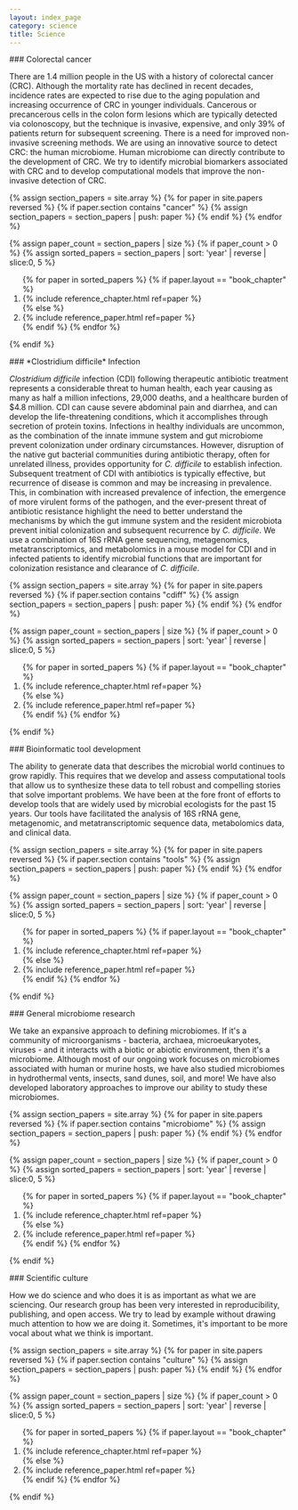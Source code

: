 ```yaml
---
layout: index_page
category: science
title: Science
---
```


<span id="crc" />
### Colorectal cancer

There are 1.4 million people in the US with a history of colorectal cancer (CRC). Although the mortality rate has declined in recent decades, incidence rates are expected to rise due to the aging population and increasing occurrence of CRC in younger individuals. Cancerous or precancerous cells in the colon form lesions which are typically detected via colonoscopy, but the technique is invasive, expensive, and only 39% of patients return for subsequent screening. There is a need for improved non-invasive screening methods. We are using an innovative source to detect CRC: the human microbiome. Human microbiome can directly contribute to the development of CRC. We try to identify microbial biomarkers associated with CRC and to develop computational models that improve the non-invasive detection of CRC.


{% assign section_papers = site.array %}
{% for paper in site.papers reversed %}
	{% if paper.section contains "cancer" %}
		{% assign section_papers = section_papers | push: paper %}
	{% endif %}
{% endfor %}

{% assign paper_count = section_papers | size %}
{% if paper_count > 0 %}
	{% assign sorted_papers = section_papers | sort: 'year' | reverse | slice:0, 5 %}

<div class="papers">
	<ol>
		{% for paper in sorted_papers %}
			{% if paper.layout == "book_chapter" %}
				<li>{% include reference_chapter.html ref=paper %}</li>
			{% else %}
				<li>{% include reference_paper.html ref=paper %}</li>
			{% endif %}
		{% endfor %}
	</ol>
</div>

{% endif %}



<span id="cdiff" />
### *Clostridium difficile* Infection

*Clostridium difficile* infection (CDI) following therapeutic antibiotic treatment represents a considerable threat to human health, each year causing as many as half a million infections, 29,000 deaths, and a healthcare burden of $4.8 million. CDI can cause severe abdominal pain and diarrhea, and can develop the life-threatening conditions, which it accomplishes through secretion of protein toxins. Infections in healthy individuals are uncommon, as the combination of the innate immune system and gut microbiome prevent colonization under ordinary circumstances. However, disruption of the native gut bacterial communities during antibiotic therapy, often for unrelated illness, provides opportunity for *C. difficile* to establish infection. Subsequent treatment of CDI with antibiotics is typically effective, but recurrence of disease is common and may be increasing in prevalence. This, in combination with increased prevalence of infection, the emergence of more virulent forms of the pathogen, and the ever-present threat of antibiotic resistance highlight the need to better understand the mechanisms by which the gut immune system and the resident microbiota prevent initial colonization and subsequent recurrence by *C. difficile*. We use a combination of 16S rRNA gene sequencing, metagenomics, metatranscriptomics, and metabolomics in a mouse model for CDI and in infected patients to identify microbial functions that are important for colonization resistance and clearance of *C. difficile*.

{% assign section_papers = site.array %}
{% for paper in site.papers reversed %}
	{% if paper.section contains "cdiff" %}
		{% assign section_papers = section_papers | push: paper %}
	{% endif %}
{% endfor %}

{% assign paper_count = section_papers | size %}
{% if paper_count > 0 %}
	{% assign sorted_papers = section_papers | sort: 'year' | reverse | slice:0, 5 %}

<div class="papers">
	<ol>
		{% for paper in sorted_papers %}
			{% if paper.layout == "book_chapter" %}
				<li>{% include reference_chapter.html ref=paper %}</li>
			{% else %}
				<li>{% include reference_paper.html ref=paper %}</li>
			{% endif %}
		{% endfor %}
	</ol>
</div>

{% endif %}



<span id="bioinformatics" />
### Bioinformatic tool development

The ability to generate data that describes the microbial world continues to grow rapidly. This requires that we develop and assess computational tools that allow us to synthesize these data to tell robust and compelling stories that solve important problems. We have been at the fore front of efforts to develop tools that are widely used by microbial ecologists for the past 15 years. Our tools have facilitated the analysis of 16S rRNA gene, metagenomic, and metatranscriptomic sequence data, metabolomics data, and clinical data.

{% assign section_papers = site.array %}
{% for paper in site.papers reversed %}
	{% if paper.section contains "tools" %}
		{% assign section_papers = section_papers | push: paper %}
	{% endif %}
{% endfor %}

{% assign paper_count = section_papers | size %}
{% if paper_count > 0 %}
	{% assign sorted_papers = section_papers | sort: 'year' | reverse | slice:0, 5 %}

<div class="papers">
	<ol>
		{% for paper in sorted_papers %}
			{% if paper.layout == "book_chapter" %}
				<li>{% include reference_chapter.html ref=paper %}</li>
			{% else %}
				<li>{% include reference_paper.html ref=paper %}</li>
			{% endif %}
		{% endfor %}
	</ol>
</div>

{% endif %}


<span id="microbiome" />
### General microbiome research

We take an expansive approach to defining microbiomes. If it's a community of microorganisms - bacteria, archaea, microeukaryotes, viruses - and it interacts with a biotic or abiotic environment, then it's a microbiome. Although most of our ongoing work focuses on microbiomes associated with human or murine hosts, we have also studied microbiomes in hydrothermal vents, insects, sand dunes, soil, and more! We have also developed laboratory approaches to improve our ability to study these microbiomes.

{% assign section_papers = site.array %}
{% for paper in site.papers reversed %}
	{% if paper.section contains "microbiome" %}
		{% assign section_papers = section_papers | push: paper %}
	{% endif %}
{% endfor %}

{% assign paper_count = section_papers | size %}
{% if paper_count > 0 %}
	{% assign sorted_papers = section_papers | sort: 'year' | reverse | slice:0, 5 %}

<div class="papers">
	<ol>
		{% for paper in sorted_papers %}
			{% if paper.layout == "book_chapter" %}
				<li>{% include reference_chapter.html ref=paper %}</li>
			{% else %}
				<li>{% include reference_paper.html ref=paper %}</li>
			{% endif %}
		{% endfor %}
	</ol>
</div>

{% endif %}


<span id="culture"/>
### Scientific culture

How we do science and who does it is as important as what we are sciencing. Our research group has been very interested in reproducibility, publishing, and open access. We try to lead by example without drawing much attention to how we are doing it. Sometimes, it's important to be more vocal about what we think is important.

{% assign section_papers = site.array %}
{% for paper in site.papers reversed %}
	{% if paper.section contains "culture" %}
		{% assign section_papers = section_papers | push: paper %}
	{% endif %}
{% endfor %}

{% assign paper_count = section_papers | size %}
{% if paper_count > 0 %}
	{% assign sorted_papers = section_papers | sort: 'year' | reverse | slice:0, 5 %}

<div class="papers">
	<ol>
		{% for paper in sorted_papers %}
			{% if paper.layout == "book_chapter" %}
				<li>{% include reference_chapter.html ref=paper %}</li>
			{% else %}
				<li>{% include reference_paper.html ref=paper %}</li>
			{% endif %}
		{% endfor %}
	</ol>
</div>

{% endif %}
